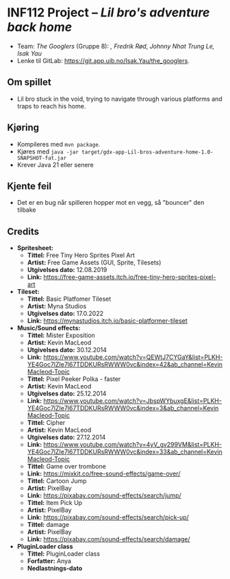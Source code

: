 # INF112 Project – *Lil bro's adventure back home*

* Team: *The Googlers* (Gruppe 8): *, Fredrik Rød, Johnny Nhat Trung Le, Isak Yau*
* Lenke til GitLab: https://git.app.uib.no/Isak.Yau/the_googlers.

## Om spillet
* Lil bro stuck in the void, trying to navigate through various platforms and traps to reach his home.
## Kjøring
* Kompileres med `mvn package`.
* Kjøres med `java -jar target/gdx-app-Lil-bros-adventure-home-1.0-SNAPSHOT-fat.jar`
* Krever Java 21 eller senere

## Kjente feil
* Det er en bug når spilleren hopper mot en vegg, så "bouncer" den tilbake

## Credits
* **Spritesheet:**
  * **Tittel:** Free Tiny Hero Sprites Pixel Art
  * **Artist:** Free Game Assets (GUI, Sprite, Tilesets)
  * **Utgivelses dato:** 12.08.2019
  * **Link:** https://free-game-assets.itch.io/free-tiny-hero-sprites-pixel-art
* **Tileset:**
  * **Tittel:** Basic Platfomer Tileset
  * **Artist:** Myna Studios
  * **Utgivelses dato:** 17.0.2022
  * **Link:** https://mynastudios.itch.io/basic-platformer-tileset
* **Music/Sound effects:**
  * **Tittel:** Mister Exposition
  * **Artist:** Kevin MacLeod
  * **Utgivelses dato:** 30.12.2014
  * **Link:** https://www.youtube.com/watch?v=QEWtJ7CYGaY&list=PLKH-YE4Goc7lZIe7l67TDDKURsRWWW0vc&index=42&ab_channel=KevinMacleod-Topic
  * **Tittel:** Pixel Peeker Polka - faster
  * **Artist:** Kevin MacLeod
  * **Utgivelses dato:** 25.12.2014
  * **Link:** https://www.youtube.com/watch?v=JbspWYbuxgE&list=PLKH-YE4Goc7lZIe7l67TDDKURsRWWW0vc&index=3&ab_channel=KevinMacleod-Topic
  * **Tittel:** Cipher
  * **Artist:** Kevin MacLeod
  * **Utgivelses dato:** 27.12.2014
  * **Link:** https://www.youtube.com/watch?v=4yV_gv299VM&list=PLKH-YE4Goc7lZIe7l67TDDKURsRWWW0vc&index=33&ab_channel=KevinMacleod-Topic
  * **Tittel:** Game over trombone
  * **Link:** https://mixkit.co/free-sound-effects/game-over/
  * **Tittel:** Cartoon Jump
  * **Artist:** PixelBay
  * **Link:** https://pixabay.com/sound-effects/search/jump/
  * **Tittel:** Item Pick Up
  * **Artist:** PixelBay
  * **Link:** https://pixabay.com/sound-effects/search/pick-up/
  * **Tittel:** damage
  * **Artist:** PixelBay
  * **Link:** https://pixabay.com/sound-effects/search/damage/
* **PluginLoader class**
  * **Tittel:** PluginLoader class
  * **Forfatter:** Anya
  * **Nedlastnings-dato** 
